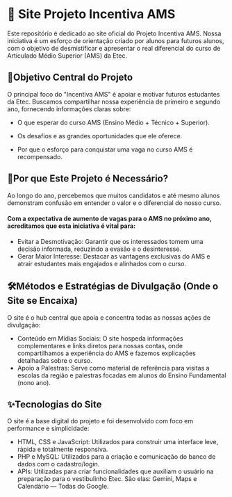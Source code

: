 # 🚀 Site Projeto Incentiva AMS 
Este repositório é dedicado ao site oficial do Projeto Incentiva AMS. Nossa iniciativa é um esforço de orientação criado por alunos para futuros alunos, com o objetivo de desmistificar e apresentar o real diferencial do curso de Articulado Médio Superior (AMS) da Etec.

## 🎯Objetivo Central do Projeto
O principal foco do "Incentiva AMS" é apoiar e motivar futuros estudantes da Etec. Buscamos compartilhar nossa experiência de primeiro e segundo ano, fornecendo informações claras sobre:
 * O que esperar do curso AMS (Ensino Médio + Técnico + Superior).
 - Os desafios e as grandes oportunidades que ele oferece.
 + Por que o esforço para conquistar uma vaga no curso AMS é recompensado.

## 📢Por que Este Projeto é Necessário?
Ao longo do ano, percebemos que muitos candidatos e até mesmo alunos demonstram confusão em entender o valor e o diferencial do nosso curso.
#### Com a expectativa de aumento de vagas para o AMS no próximo ano, acreditamos que esta iniciativa é vital para:
* Evitar a Desmotivação: Garantir que os interessados tomem uma decisão informada, reduzindo a evasão e o desinteresse.
* Gerar Maior Interesse: Destacar as vantagens exclusivas do AMS e atrair estudantes mais engajados e alinhados com o curso.

## 🛠️Métodos e Estratégias de Divulgação (Onde o Site se Encaixa)
O site é o hub central que apoia e concentra todas as nossas ações de divulgação:
* Conteúdo em Mídias Sociais: O site hospeda informações complementares e links diretos para nossas contas, onde compartilhamos a experiência do AMS e fazemos explicações detalhadas sobre o curso.
* Apoio a Palestras: Serve como material de referência para visitas a escolas da região e palestras focadas em alunos do Ensino Fundamental (nono ano).

## ✨Tecnologias do Site
O site é a base digital do projeto e foi desenvolvido com foco em performance e simplicidade:
* HTML, CSS e JavaScript: Utilizados para construir uma interface leve, rápida e totalmente responsiva.
* PHP e MySQL: Utilizados para a criação e comunicação do banco de dados com o cadastro/login.
* APIs: Utilizadas para criar funcionalidades que auxiliam o usuário na preparação para o vestibulinho Etec. São elas: Gemini, Maps e Calendário — Todas do Google.

